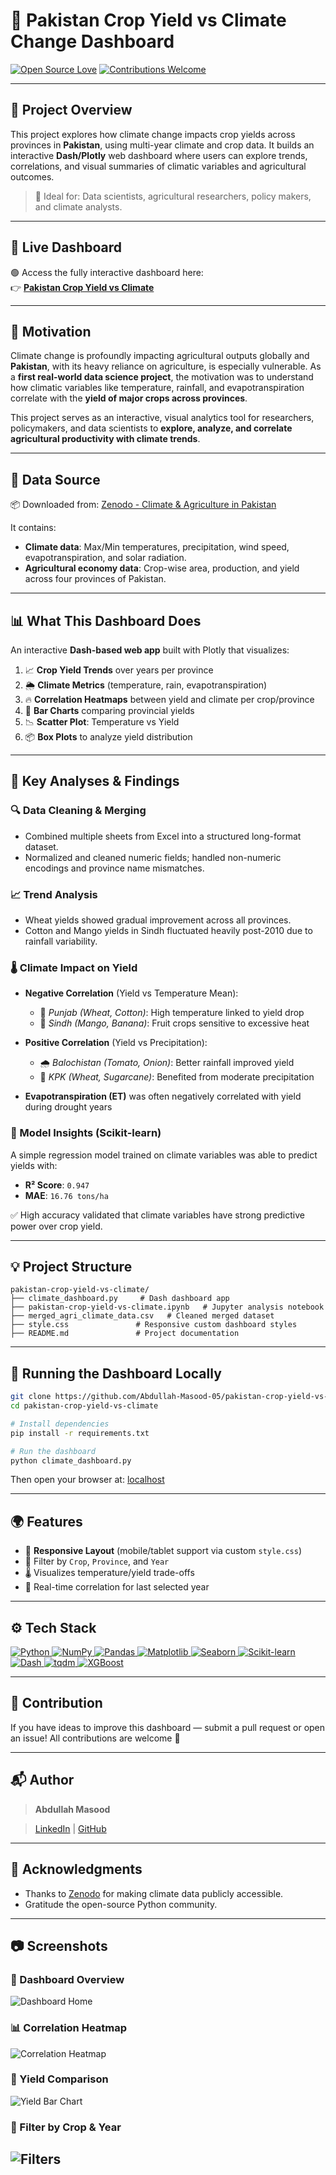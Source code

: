 # 🌾 Pakistan Crop Yield vs Climate Change Dashboard

[![Open Source Love](https://badges.frapsoft.com/os/v1/open-source.svg?v=103)](#)
[![Contributions Welcome](https://img.shields.io/badge/contributions-welcome-brightgreen.svg?style=flat\&label=Contributions\&colorA=red\&colorB=black)](#)

---

## 📌 Project Overview

This project explores how climate change impacts crop yields across provinces in **Pakistan**, using multi-year climate and crop data. It builds an interactive **Dash/Plotly** web dashboard where users can explore trends, correlations, and visual summaries of climatic variables and agricultural outcomes.

> 🎯 Ideal for: Data scientists, agricultural researchers, policy makers, and climate analysts.

---
## 📍 Live Dashboard

🟢 Access the fully interactive dashboard here:  
👉 **[Pakistan Crop Yield vs Climate](https://pakistan-crop-yield-vs-climate.onrender.com)**

---

## 📌 Motivation

Climate change is profoundly impacting agricultural outputs globally and **Pakistan**, with its heavy reliance on agriculture, is especially vulnerable. As a **first real-world data science project**, the motivation was to understand how climatic variables like temperature, rainfall, and evapotranspiration correlate with the **yield of major crops across provinces**.

This project serves as an interactive, visual analytics tool for researchers, policymakers, and data scientists to **explore, analyze, and correlate agricultural productivity with climate trends**.

---

## 🔗 Data Source

📦 Downloaded from: [Zenodo - Climate & Agriculture in Pakistan](https://zenodo.org/records/15486470)

It contains:

* **Climate data**: Max/Min temperatures, precipitation, wind speed, evapotranspiration, and solar radiation.
* **Agricultural economy data**: Crop-wise area, production, and yield across four provinces of Pakistan.

---

## 📊 What This Dashboard Does

An interactive **Dash-based web app** built with Plotly that visualizes:

1. 📈 **Crop Yield Trends** over years per province
2. 🌦️ **Climate Metrics** (temperature, rain, evapotranspiration)
3. 🔥 **Correlation Heatmaps** between yield and climate per crop/province
4. 🧱 **Bar Charts** comparing provincial yields
5. 📉 **Scatter Plot**: Temperature vs Yield
6. 📦 **Box Plots** to analyze yield distribution

---

## 🧪 Key Analyses & Findings

### 🔍 Data Cleaning & Merging

* Combined multiple sheets from Excel into a structured long-format dataset.
* Normalized and cleaned numeric fields; handled non-numeric encodings and province name mismatches.

### 📈 Trend Analysis

* Wheat yields showed gradual improvement across all provinces.
* Cotton and Mango yields in Sindh fluctuated heavily post-2010 due to rainfall variability.

### 🌡️ Climate Impact on Yield

* **Negative Correlation** (Yield vs Temperature Mean):

  * 🔻 *Punjab (Wheat, Cotton)*: High temperature linked to yield drop
  * 🔻 *Sindh (Mango, Banana)*: Fruit crops sensitive to excessive heat
* **Positive Correlation** (Yield vs Precipitation):

  * 🌧️ *Balochistan (Tomato, Onion)*: Better rainfall improved yield
  * 🌱 *KPK (Wheat, Sugarcane)*: Benefited from moderate precipitation
* **Evapotranspiration (ET)** was often negatively correlated with yield during drought years

### 🤖 Model Insights (Scikit-learn)

A simple regression model trained on climate variables was able to predict yields with:

* **R² Score**: `0.947`
* **MAE**: `16.76 tons/ha`

✅ High accuracy validated that climate variables have strong predictive power over crop yield.

---

## 💡 Project Structure

```
pakistan-crop-yield-vs-climate/
├── climate_dashboard.py     # Dash dashboard app
├── pakistan-crop-yield-vs-climate.ipynb   # Jupyter analysis notebook
├── merged_agri_climate_data.csv   # Cleaned merged dataset
├── style.css               # Responsive custom dashboard styles
├── README.md               # Project documentation
```

---

## 🚀 Running the Dashboard Locally

```bash
git clone https://github.com/Abdullah-Masood-05/pakistan-crop-yield-vs-climate.git
cd pakistan-crop-yield-vs-climate

# Install dependencies
pip install -r requirements.txt

# Run the dashboard
python climate_dashboard.py
```

Then open your browser at: [localhost](http://127.0.0.1:8050)

---

## 🌍 Features

* 📱 **Responsive Layout** (mobile/tablet support via custom `style.css`)
* 🧮 Filter by `Crop`, `Province`, and `Year`
* 🌡️ Visualizes temperature/yield trade-offs
* 🔗 Real-time correlation for last selected year

---

## ⚙️ Tech Stack

<a href="#"> 
  <img alt="Python" src="https://img.shields.io/badge/Python-%233776AB.svg?&style=for-the-badge&logo=python&logoColor=white"/>
  <img alt="NumPy" src="https://img.shields.io/badge/NumPy-%23013243.svg?&style=for-the-badge&logo=numpy&logoColor=white"/>
  <img alt="Pandas" src="https://img.shields.io/badge/Pandas-%23150458.svg?&style=for-the-badge&logo=pandas&logoColor=white"/>
  <img alt="Matplotlib" src="https://img.shields.io/badge/Matplotlib-%23ffffff.svg?&style=for-the-badge&logo=matplotlib&logoColor=black"/>
  <img alt="Seaborn" src="https://img.shields.io/badge/Seaborn-%231572B6.svg?&style=for-the-badge&logo=python&logoColor=white"/>
  <img alt="Scikit-learn" src="https://img.shields.io/badge/Scikit--learn-%23F7931E.svg?&style=for-the-badge&logo=scikit-learn&logoColor=white"/>
  <img alt="Dash" src="https://img.shields.io/badge/Dash-%2300171B.svg?&style=for-the-badge&logo=plotly&logoColor=white"/>
  <img alt="tqdm" src="https://img.shields.io/badge/tqdm-%23FFD700.svg?&style=for-the-badge&logo=python&logoColor=blue"/>
  <img alt="XGBoost" src="https://img.shields.io/badge/XGBoost-%2300BFFF.svg?&style=for-the-badge&logo=xgboost&logoColor=white"/>

</a>

---

## 🤝 Contribution

If you have ideas to improve this dashboard — submit a pull request or open an issue!
All contributions are welcome 💚

---

## 📬 Author

> **Abdullah Masood**

> [LinkedIn](#https://www.linkedin.com/in/abdullah-masood-921458221/) | [GitHub](#https://github.com/Abdullah-Masood-05)

---

## 📢 Acknowledgments

* Thanks to [Zenodo](https://zenodo.org) for making climate data publicly accessible.
* Gratitude the open-source Python community.

---

## 📷 Screenshots

### 🌾 Dashboard Overview
![Dashboard Home](assets/dashboard_home.png)

### 📊 Correlation Heatmap
![Correlation Heatmap](assets/correlation_heatmap.png)

### 🧱 Yield Comparison
![Yield Bar Chart](assets/yield_bar_chart.png)

### 🔎 Filter by Crop & Year
![Filters](assets/dropdown_filters.png)
---
